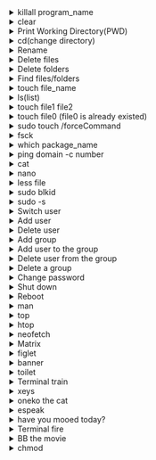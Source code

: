 <details>
<summary>killall program_name</summary>
To kill the program
<pre>
eg: killall chrome
</pre>
</details>

<details>
<summary>clear</summary>
Use to clear the screen.
<pre>
eg: clear
</pre>
</details>

<details>
<summary>Print Working Directory(PWD)</summary>
Use to display the path of current directory.
<pre>
eg: pwd
</pre>
</details>

<details>
<summary>cd(change directory)</summary>
Use to change the directory
<pre>
eg: cd education
</pre>
</details>

<details>
<summary>Rename</summary>
Use to rename files.
<pre>
eg: mv file1name file2name
</pre>
</details>

<details>
<summary>Delete files</summary>
Use to delete files.
<pre>
eg: rm filename
</pre>
</details>

<details>
<summary>Delete folders</summary>
Use to rename folders.
<pre>
eg: rmdir foldername
    // only work if the folder has nothing on it.
    rm -r foldername 
    // if the folder has something.
</pre>
</details>

<details>
<summary>Find files/folders</summary>
Use to find and display the file or folder.
<pre>
eg: find filename
    find . -iname A.txt
</pre>
</details>

<details>
<summary>touch file_name</summary>
Use to create file.
<pre>
eg: touch file.txt
</pre>
</details>

<details>
<summary>ls(list)</summary>
Use to list out the directory.
<pre>
eg: ls
</pre>
</details>

<details>
<summary>touch file1 file2</summary>
Use to create multiple files.
<pre>
eg: touch file1.txt file2.txt
</pre>
</details>

<details>
<summary>touch file0 (file0 is already existed)</summary>
Use to open and close the file, useful for change the last file open time.
<pre>
eg: touch file.txt
    touch *.txt
</pre>
</details>

<details>
<summary>sudo touch /forceCommand</summary>
Use to create a flag file (file which execute on boot).
useful for run scripts on startup.
<pre>
eg: sudo touch /forcefsck
</pre>
</details>

<details>
<summary>fsck</summary>
Use to check the files, similar to chkdsk in windows.
file system check
<pre>
eg: sudo fsck
</pre>
</details>

<details>
<summary>which package_name</summary>
which display the path to the package.
<pre>
eg: sudo which google-chrome
    which cat
</pre>
</details>

<details>
<summary>ping domain -c number</summary>
ping is used to check internet connection
<pre>
eg: ping www.google.com 
    ping www.google.com -c 3
</pre>
</details>

<details>
<summary>cat</summary>
Cat read, write, and display the content into the terminal
(text files)
<pre>
eg: // read file
    cat /etc/fstab
    cat file_path
    // write file
    cat >> filename
    type the content
    // concatenate files
    cat fileone.txt >> filetwo.txt
</pre>
</details>

<details>
<summary>nano</summary>
nano is a text editor in linux.
(text files)
<pre>
eg: // read/write file
    nano /etc/fstab
    nano file_path
</pre>
</details>

<details>
<summary>less file</summary>
Use to display text content to the screen,
like cat but it is more easy to hover over long texts,
'Q' to exit.
<pre>
eg: less file.txt
</pre>
</details>

<details>
<summary>sudo blkid</summary>
Use to list all the drives on the system
with the UUID and TYPE
<pre>
eg: sudo blkid
</pre>
</details>

<details>
<summary>sudo -s</summary>
extend the sudo, and lock the terminal to the root.
type exit to exit begin a root user. 
<pre>
eg: sudo -s
    apt-get update
    apt-get upgrade
</pre>
</details>

<details>
<summary>Switch user</summary>
Use to switch between users
<pre>
eg: su user2
    cd ~
    exit
    su user1
    cd ~
    exit
</pre>
</details>

<details>
<summary>Add user</summary>
Use to add new user.
<pre>
eg: adduser name
</pre>
</details>

<details>
<summary>Delete user</summary>
Use to delete a user.
<pre>
eg: deluser name
</pre>
</details>

<details>
<summary>Add group</summary>
Use to add new group
<pre>
eg: addgroup groupname
</pre>
</details>

<details>
<summary>Add user to the group</summary>
Use to add user to a specific group.
<pre>
eg: usermod -a -G groupname username
</pre>
</details>

<details>
<summary>Delete user from the group</summary>
Use to remove user form certain group.
<pre>
eg: gpasswd -d username groupname
</pre>
</details>

<details>
<summary>Delete a group</summary>
Use to delete a group
<pre>
eg: delgroup groupname
</pre>
</details>

<details>
<summary>Change password</summary>
Use to change the password
<pre>
eg: passwd username
    passwd
</pre>
</details>

<details>
<summary>Shut down</summary>
Use to Shut down
<pre>
eg: sudo shutdown -r 15
    //reboot the system in 15 minutes
    sudo shutdown -c
    //cancel the count down
    sudo shutdown -h now
    //shut down the system
    
</pre>
</details>

<details>
<summary>Reboot</summary>
Use to Reboot
<pre>
eg: sudo reboot
</pre>
</details>

<details>
<summary>man</summary>
Use to pull out the manual for the given command
<pre>
eg: man htop
    man nano
    man neofetch
    man man
</pre>
</details>

<details>
<summary>top</summary>
Use to display the background tasks
<pre>
eg: top
</pre>
</details>

<details>
<summary>htop</summary>
Use to display the background tasks running on the system
<pre>
eg: htop
</pre>
</details>

<details>
<summary>neofetch</summary>
Use to display basic info about the system
<pre>
eg: neofetch
</pre>
</details>

<details>
<summary>Matrix</summary>
Use to display the matrix effects
<pre>
eg: cmatrix
    cmatrix -a
    cmatrix -b
    cmatrix -B
    cmatrix -r
    etc..
</pre>
</details>

<details>
<summary>figlet</summary>
Use to display the text give in screen
<pre>
eg: figlet this is cool
</pre>
</details>

<details>
<summary>banner</summary>
Use to display the text give in screen
<pre>
eg: banner this is cool
</pre>
</details>

<details>
<summary>toilet</summary>
Use to display the text give in screen
<pre>
eg: toilet this is cool
    toilet -f mono12
    toilet -F metal
    toilet -f mono12
    A
        ▄▄
       ████
       ████
      ██  ██
      ██████
     ▄██  ██▄
     ▀▀    ▀▀

    etc...
</pre>
</details>

<details>
<summary>Terminal train</summary>
Use to display a moving train
<pre>
eg: sl
    sl -a
    sl -s
    etc...
</pre>
</details>

<details>
<summary>xeys</summary>
Use to display two eyes on the monitor
<pre>
eg: xeyes
</pre>
</details>

<details>
<summary>oneko the cat</summary>
Use to display a cat chasing the cursor.
<pre>
eg: oneko
</pre>
</details>

<details>
<summary>espeak</summary>
Use to speak the following text
<pre>
eg: espeak hello
</pre>
</details>

<details>
<summary>have you mooed today?</summary>
Use to display a cow
<pre>
eg: apt-get moo
                 (__)
                 (oo)
           /------\/
          / |    ||
         *  /\---/\
            ~~   ~~
            
..."Have you mooed today?"...
</pre>
</details>

<details>
<summary>Terminal fire</summary>
Use to display a fire
<pre>
eg: aafire
</pre>
</details>

<details>
<summary>BB the movie</summary>
Use to display the text give in screen
<pre>
eg: bb
</pre>
</details>
<details>
<summary>chmod</summary>
Use to change the permissions to file
chmod [-R][who][+,-,=][permission]filename
<pre>
-R: recursive, allow to effect everything under that folder
who: u -> user, g ->group, o ->others a ->all
+ -> add permission
- -> remove permission
== -> assign permission
permission : w -> write, r -> read, x -> execute
eg: chmod a+w file.txt (all users can write to the file.txt)
    chmod -R g+x folder (all groups can execute all the files in the folder)
    chmod g+w, o-rw, a+x file.txt (dealing with multiple permissions)
</pre>
</details>
